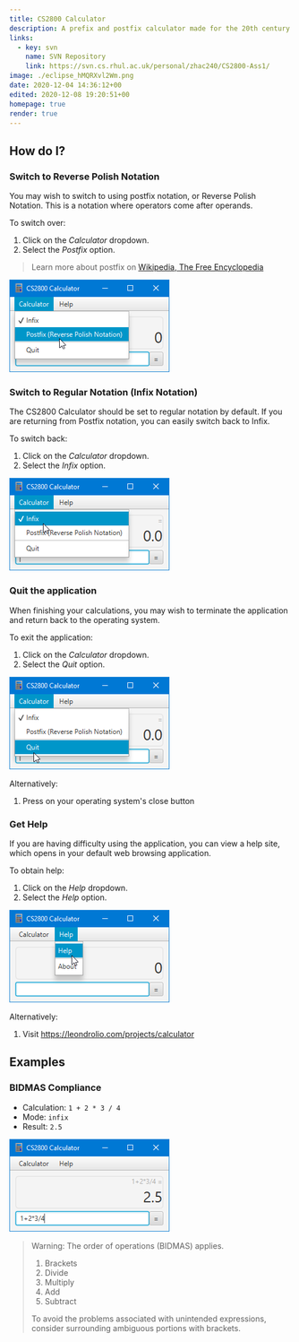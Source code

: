```yaml
---
title: CS2800 Calculator
description: A prefix and postfix calculator made for the 20th century.
links:
  - key: svn
    name: SVN Repository
    link: https://svn.cs.rhul.ac.uk/personal/zhac240/CS2800-Ass1/
image: ./eclipse_hMQRXvl2Wm.png
date: 2020-12-04 14:36:12+00
edited: 2020-12-08 19:20:51+00
homepage: true
render: true
---
```


## How do I?
### Switch to Reverse Polish Notation
You may wish to switch to using postfix notation, or Reverse Polish Notation.
This is a notation where operators come after operands.

To switch over:
1. Click on the _Calculator_ dropdown.
2. Select the _Postfix_ option.

> Learn more about postfix on [Wikipedia, The Free Encyclopedia](https://en.wikipedia.org/wiki/Reverse_Polish_notation)

![postfix](javaw_vokBn7QBr1.png)

### Switch to Regular Notation (Infix Notation)
The CS2800 Calculator should be set to regular notation by default.
If you are returning from Postfix notation, you can easily switch back to Infix.

To switch back:
1. Click on the _Calculator_ dropdown.
2. Select the _Infix_ option.

![infix](java_E9hoTtVvTn.png)

### Quit the application
When finishing your calculations, you may wish to terminate the application and return back to the operating system.

To exit the application:
1. Click on the _Calculator_ dropdown.
2. Select the _Quit_ option.

![Quit Application](java_OX8W1ptP0c.png)

Alternatively:
1. Press on your operating system's close button

### Get Help
If you are having difficulty using the application, you can view a help site, which opens in your default web browsing application.

To obtain help:
1. Click on the _Help_ dropdown.
2. Select the _Help_ option.

![Help](java_KScgZmXdem.png)

Alternatively:
1. Visit https://leondrolio.com/projects/calculator

## Examples
### BIDMAS Compliance
- Calculation: `1 + 2 * 3 / 4`
- Mode: `infix`
- Result: `2.5`

![infix](java_OCs2mMctOV.png)

> Warning: The order of operations (BIDMAS) applies.
>
> 1. Brackets
> 2. Divide
> 3. Multiply
> 4. Add
> 5. Subtract
>
> To avoid the problems associated with unintended expressions, consider surrounding ambiguous portions with brackets.
